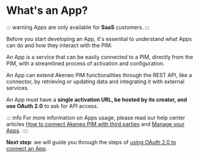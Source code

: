 # What's an App?

::: warning
Apps are only available for **SaaS** customers.
:::

Before you start developing an App, it's essential to understand what Apps can do and how they interact with the PIM.

An App is a service that can be easily connected to a PIM, directly from the PIM, 
with a streamlined process of activation and configuration.

An App can extend Akeneo PIM functionalities through the REST API, like a connector, 
by retrieving or updating data and integrating it with external services.

An App must have a **single activation URL, be hosted by its creator, and use OAuth 2.0** to ask for API access.

::: info
For more information on Apps usage, please read our help center articles
[How to connect Akeneo PIM with third parties](https://help.akeneo.com/pim/serenity/articles/how-to-connect-my-pim-with-apps.html)
and [Manage your Apps](https://help.akeneo.com/pim/serenity/articles/manage-your-apps.html).
::::

**Next step**: we will guide you through the steps of [using OAuth 2.0 to connect an App](/apps/using-oauth2.html).
